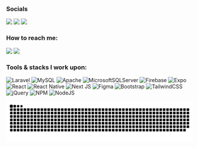  ### Socials
<a href="https://www.instagram.com/soazen.1/"><img src="https://img.shields.io/badge/soazen.1-%23E4405F.svg?&style=for-the-badge&logo=instagram&logoColor=white"></a> 
<a href="https://www.facebook.com/altered.dominus"><img src="https://img.shields.io/badge/emman-1877F2?style=for-the-badge&logo=facebook&logoColor=white"></a>
<a href="https://www.linkedin.com/in/emmanuel-punay/"><img src="https://img.shields.io/badge/emmanuel punay-230077B5.svg?&style=for-the-badge&logo=linkedin&logoColor=white"></a>  

### How to reach me: 
<a href="mailto: emmanuelpunay6906@gmail.com">
<img src="https://img.shields.io/badge/-emmanuelpunay6906@gmail.com-7B83EB?&style=for-the-badge&logo=Microsoft-outlook&logoColor=white" ></a>
<a href="mailto: emmanuelpunay67@gmail.com">
<img src="https://img.shields.io/badge/-emmanuelpunay67@gmail.com-7B83EB?&style=for-the-badge&logo=Microsoft-outlook&logoColor=white" ></a> 

### Tools & stacks I work upon:
![Laravel](https://img.shields.io/badge/laravel-%23FF2D20.svg?style=for-the-badge&logo=laravel&logoColor=white)
![MySQL](https://img.shields.io/badge/mysql-%2300f.svg?style=for-the-badge&logo=mysql&logoColor=white)
![Apache](https://img.shields.io/badge/apache-%23D42029.svg?style=for-the-badge&logo=apache&logoColor=white)
![MicrosoftSQLServer](https://img.shields.io/badge/Microsoft%20SQL%20Server-CC2927?style=for-the-badge&logo=microsoft%20sql%20server&logoColor=white)
![Firebase](https://img.shields.io/badge/firebase-a08021?style=for-the-badge&logo=firebase&logoColor=ffcd34)
![Expo](https://img.shields.io/badge/expo-1C1E24?style=for-the-badge&logo=expo&logoColor=#D04A37)
![React](https://img.shields.io/badge/react-%2320232a.svg?style=for-the-badge&logo=react&logoColor=%2361DAFB)
![React Native](https://img.shields.io/badge/react_native-%2320232a.svg?style=for-the-badge&logo=react&logoColor=%2361DAFB)
![Next JS](https://img.shields.io/badge/Next-black?style=for-the-badge&logo=next.js&logoColor=white)
![Figma](https://img.shields.io/badge/figma-%23F24E1E.svg?style=for-the-badge&logo=figma&logoColor=white)
![Bootstrap](https://img.shields.io/badge/bootstrap-%238511FA.svg?style=for-the-badge&logo=bootstrap&logoColor=white)
![TailwindCSS](https://img.shields.io/badge/tailwindcss-%2338B2AC.svg?style=for-the-badge&logo=tailwind-css&logoColor=white)
![jQuery](https://img.shields.io/badge/jquery-%230769AD.svg?style=for-the-badge&logo=jquery&logoColor=white)
![NPM](https://img.shields.io/badge/NPM-%23CB3837.svg?style=for-the-badge&logo=npm&logoColor=white)
![NodeJS](https://img.shields.io/badge/node.js-6DA55F?style=for-the-badge&logo=node.js&logoColor=white)


<!-- ![Top Langs](https://github-readme-stats-git-masterrstaa-rickstaa.vercel.app/api/top-langs/?username=1-kaiser&theme=dracula&layout=compact) -->

<picture>
  <source
    media="(prefers-color-scheme: dark)"
    srcset="https://raw.githubusercontent.com/platane/snk/output/github-contribution-grid-snake-dark.svg"
  />
  <source
    media="(prefers-color-scheme: light)"
    srcset="https://raw.githubusercontent.com/platane/snk/output/github-contribution-grid-snake.svg"
  />
  <img
    alt="github contribution grid snake animation"
    src="https://raw.githubusercontent.com/platane/snk/output/github-contribution-grid-snake.svg"
  />
</picture>









<!--
**1-kaiser/1-kaiser** is a ✨ _special_ ✨ repository because its `README.md` (this file) appears on your GitHub profile.

Here are some ideas to get you started:

- 🔭 I’m currently working on ...
- 🌱 I’m currently learning ...
- 👯 I’m looking to collaborate on ...
- 🤔 I’m looking for help with ...
- 💬 Ask me about ...
- 📫 How to reach me: ...
- 😄 Pronouns: ...
- ⚡ Fun fact: ...
-->
